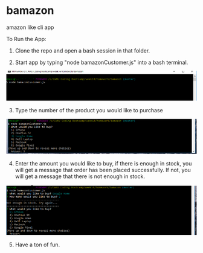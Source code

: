 # bamazon
amazon like cli app


To Run the App:

1. Clone the repo and open a bash session in that folder.

2.  Start app by typing "node bamazonCustomer.js" into a bash terminal.

![ScreenShot](https://github.com/dmoss215/bamazon/blob/master/img/step1.PNG "Step 1")

3. Type the number of the product you would like to purchase

![ScreenShot](https://github.com/dmoss215/bamazon/blob/master/img/step2.PNG "Step 2")

4. Enter the amount you would like to buy, if there is enough in stock, you will get a message that order has been placed successfully.  If not, you will get a message that there is not enough in stock.  

![ScreenShot](https://github.com/dmoss215/bamazon/blob/master/img/step3.PNG "Step 3")

5. Have a ton of fun.
